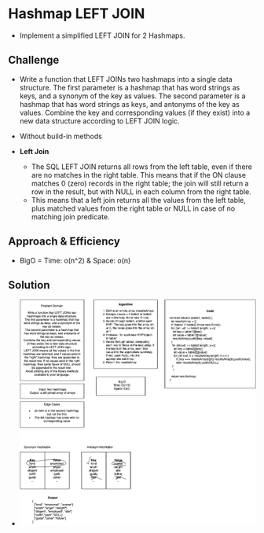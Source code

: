 # Hashmap LEFT JOIN

+ Implement a simplified LEFT JOIN for 2 Hashmaps.

## Challenge

+ Write a function that LEFT JOINs two hashmaps into a single data structure.
The first parameter is a hashmap that has word strings as keys, and a synonym of the key as values.
The second parameter is a hashmap that has word strings as keys, and antonyms of the key as values.
Combine the key and corresponding values (if they exist) into a new data structure according to LEFT JOIN logic.
+ Without build-in methods

+ **Left Join**
  + The SQL LEFT JOIN returns all rows from the left table, even if there are no matches in the right table. This means that if the ON clause matches 0 (zero) records in the right table; the join will still return a row in the result, but with NULL in each column from the right table.
  + This means that a left join returns all the values from the left table, plus matched values from the right table or NULL in case of no matching join predicate.

## Approach & Efficiency

+ BigO = Time: o(n^2) & Space: o(n)

## Solution

+ ![leftJoin](CC33.png)